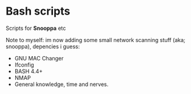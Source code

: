 # Bash scripts
Scripts for **Snooppa** etc


Note to myself: im now adding some small network scanning stuff (aka; snooppa), depencies i guess:
- GNU MAC Changer
- Ifconfig
- BASH 4.4+
- NMAP
- General knowledge, time and nerves.
